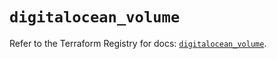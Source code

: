 # `digitalocean_volume`

Refer to the Terraform Registry for docs: [`digitalocean_volume`](https://registry.terraform.io/providers/digitalocean/digitalocean/2.61.0/docs/resources/volume).
